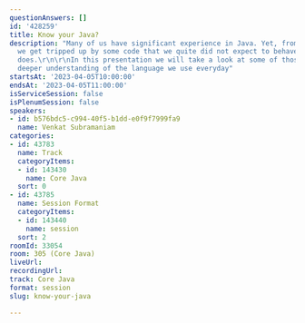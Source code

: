 ```yaml
---
questionAnswers: []
id: '428259'
title: Know your Java?
description: "Many of us have significant experience in Java. Yet, from time to time,
  we get tripped up by some code that we quite did not expect to behave the way it
  does.\r\n\r\nIn this presentation we will take a look at some of those and get a
  deeper understanding of the language we use everyday"
startsAt: '2023-04-05T10:00:00'
endsAt: '2023-04-05T11:00:00'
isServiceSession: false
isPlenumSession: false
speakers:
- id: b576bdc5-c994-40f5-b1dd-e0f9f7999fa9
  name: Venkat Subramaniam
categories:
- id: 43783
  name: Track
  categoryItems:
  - id: 143430
    name: Core Java
  sort: 0
- id: 43785
  name: Session Format
  categoryItems:
  - id: 143440
    name: session
  sort: 2
roomId: 33054
room: 305 (Core Java)
liveUrl: 
recordingUrl: 
track: Core Java
format: session
slug: know-your-java

---
```

